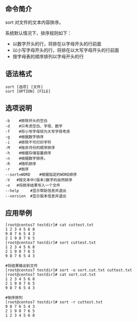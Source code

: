 ## 命令简介

sort 对文件的文本内容排序。

系统默认情况下，排序规则如下：

- 以数字开头的行，将排在以字母开头的行前面
- 以小写字母开头的行，将排在以大写字母开头的行前面
- 按字母表的顺序排列以字母开头的行

## 语法格式

```
sort [选项] [文件]
sort [OPTION] [FILE]
```

## 选项说明

```
-b    #排除开头的空白
-d    #只考虑空白、字母、数字
-f    #将小写字母视为大写字母考虑
-g    #根据数字排序
-i    #排除不可打印字符
-M    #按非月份的顺序排序
-h    #根据存储容量排序
-n    #根据数字排序。
-R    #随机排序
-r    #倒序
--sort=WORD    #根据指定的WORD排序
-V   #按文本中(版本)数字的自然排序
-o   #将排序结果写入一个文件
--help     #显示帮助信息并退出
--version  #显示版本信息并退出
```

## 应用举例

```
[root@centos7 testdir]# cat cuttest.txt 
1 2 3 4 5 6 8
9 8 7 6 5 4 3
2 1 9 8 7 6 5
[root@centos7 testdir]# sort cuttest.txt
1 2 3 4 5 6 8
2 1 9 8 7 6 5
9 8 7 6 5 4 3

#将结果输出到文件
[root@centos7 testdir]# sort -o sort.cut.txt cuttest.txt
[root@centos7 testdir]# cat sort.cut.txt
1 2 3 4 5 6 8
2 1 9 8 7 6 5
9 8 7 6 5 4 3

#倒序排列
[root@centos7 testdir]# sort -r cuttest.txt
9 8 7 6 5 4 3
2 1 9 8 7 6 5
1 2 3 4 5 6 8
```